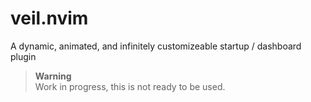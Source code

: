 # veil.nvim
A dynamic, animated, and infinitely customizeable startup / dashboard plugin

> **Warning**     
> Work in progress, this is not ready to be used.

